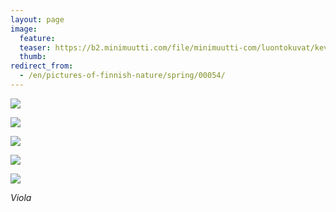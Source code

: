 ```yaml
---
layout: page
image:
  feature:
  teaser: https://b2.minimuutti.com/file/minimuutti-com/luontokuvat/kev%C3%A4t/DS17780-245px.jpg
  thumb:
redirect_from:
  - /en/pictures-of-finnish-nature/spring/00054/
---
```


![](https://b2.minimuutti.com/file/minimuutti-com/luontokuvat/kev%C3%A4t/DS17776-800px.jpg)

![](https://b2.minimuutti.com/file/minimuutti-com/luontokuvat/kev%C3%A4t/DS17778-800px.jpg)

![](https://b2.minimuutti.com/file/minimuutti-com/luontokuvat/kev%C3%A4t/DS17780-800px.jpg)

![](https://b2.minimuutti.com/file/minimuutti-com/luontokuvat/kev%C3%A4t/DS17790-800px.jpg)

![](https://b2.minimuutti.com/file/minimuutti-com/luontokuvat/kev%C3%A4t/DS17791-800px.jpg)

*Viola*
